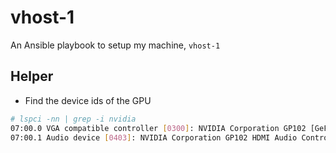 # vhost-1

An Ansible playbook to setup my machine, `vhost-1`

## Helper
- Find the device ids of the GPU
```bash
# lspci -nn | grep -i nvidia
07:00.0 VGA compatible controller [0300]: NVIDIA Corporation GP102 [GeForce GTX 1080 Ti] [10de:1b06] (rev a1)
07:00.1 Audio device [0403]: NVIDIA Corporation GP102 HDMI Audio Controller [10de:10ef] (rev a1)
```